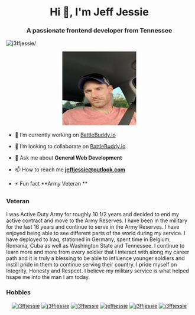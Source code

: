 <h1 align="center">Hi 👋, I'm Jeff Jessie</h1>
<h3 align="center">A passionate frontend developer from Tennessee</h3>
<p align="left"> <img src=https://komarev.com/ghpvc/?username=j3ffjessie alt=j3ffjessie/> </p>
<p align="center">
<img src="IMG_0001.jpeg" alt="Profile Photo" width=200px height=200px align=center/>
</p>


- 🔭 I’m currently working on [BattleBuddy.io](https://github.com/J3ffJessie/BattleBuddy.io)

- 👯 I’m looking to collaborate on [BattleBuddy.io](https://github.com/J3ffJessie/BattleBuddy.io)

- 💬 Ask me about **General Web Development**

- 📫 How to reach me **jeffjessie@outlook.com**

- ⚡ Fun fact **Army Veteran **

<h3>Veteran</h3>
<p align="left">I was Active Duty Army for roughly 10 1/2 years and decided to end my active contract and move to the Army Reserves. I have been in the military for the last 16 years and continue to serve in the Army Reserves. I have enjoyed being able to see different parts of the world during my service.  I have deployed to Iraq, stationed in Germany, spent time in Belgium, Romania, Cuba as well as Washington State and Tennessee.  I continue to learn more and more from every soldier that I interact with along my career path and it is truly a blessing to be able to influence younger soldiers and instill pride in them to continue serving their country.  I pride myself on Integrity, Honesty and Respect.  I believe my military service is what helped hsape me into the man I am today.</p>

<h3>Hobbies</h3>



<p align="center"> 
<a href=https://codepen.io/j3ffjessie target="blank"><img align="center" src=https://cdn.jsdelivr.net/npm/simple-icons@3.0.1/icons/codepen.svg alt="j3ffjessie" height="20" width="20" /></a>
<a href=https://dev.to/j3ffjessie target="blank"><img align="center" src=https://cdn.jsdelivr.net/npm/simple-icons@3.0.1/icons/dev-dot-to.svg alt="j3ffjessie" height="20" width="20" /></a>
<a href=https://twitter.com/j3ffjessie target="blank"><img align="center" src=https://cdn.jsdelivr.net/npm/simple-icons@3.0.1/icons/twitter.svg alt="j3ffjessie" height="20" width="20" /></a>
<a href=https://linkedin.com/in/jeffjessie target="blank"><img align="center" src=https://cdn.jsdelivr.net/npm/simple-icons@3.0.1/icons/linkedin.svg alt="jeffjessie" height="20" width="20" /></a>
<a href=https://codesandbox.com/j3ffjessie target="blank"><img align="center" src=https://cdn.jsdelivr.net/npm/simple-icons@3.0.1/icons/codesandbox.svg alt="j3ffjessie" height="20" width="20" /></a>
<a href=https://instagram.com/j3ffjessie target="blank"><img align="center" src=https://cdn.jsdelivr.net/npm/simple-icons@3.0.1/icons/instagram.svg alt="j3ffjessie" height="20" width="20" /></a>
</p>
